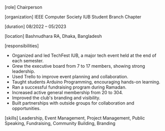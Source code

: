 [role]
Chairperson

[organization]
IEEE Computer Society IUB Student Branch Chapter

[duration]
08/2022 – 05/2023

[location]
Bashnudhara RA, Dhaka, Bangladesh

[responsibilities]

- Organized and led TechFest IUB, a major tech event held at the end of each semester.
- Grew the executive board from 7 to 17 members, showing strong leadership.
- Used Trello to improve event planning and collaboration.
- Taught students Arduino Programming, encouraging hands-on learning.
- Ran a successful fundraising program during Ramadan.
- Increased active general membership from 20 to 304.
- Improved the club's branding and visibility.
- Built partnerships with outside groups for collaboration and opportunities.

[skills]
Leadership, Event Management, Project Management, Public Speaking, Fundraising, Community Building, Branding
